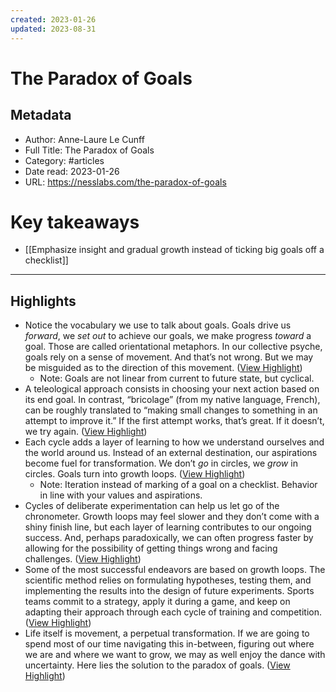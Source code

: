 ```yaml
---
created: 2023-01-26
updated: 2023-08-31
---
```

# The Paradox of Goals

## Metadata
- Author: Anne-Laure Le Cunff
- Full Title: The Paradox of Goals
- Category: #articles
- Date read: 2023-01-26
- URL: https://nesslabs.com/the-paradox-of-goals
# Key takeaways
- [[Emphasize insight and gradual growth instead of ticking big goals off a checklist]]

---

## Highlights
- Notice the vocabulary we use to talk about goals. Goals drive us *forward*, we *set out* to achieve our goals, we make progress *toward* a goal. Those are called orientational metaphors. In our collective psyche, goals rely on a sense of movement. And that’s not wrong. But we may be misguided as to the direction of this movement. ([View Highlight](https://read.readwise.io/read/01gqppcegh9f1wyr7m9wn186jm))
    - Note: Goals are not linear from current to future state, but cyclical.
- A teleological approach consists in choosing your next action based on its end goal. In contrast, “bricolage” (from my native language, French), can be roughly translated to “making small changes to something in an attempt to improve it.” If the first attempt works, that’s great. If it doesn’t, we try again. ([View Highlight](https://read.readwise.io/read/01gqppfnm0095m4vhaap7s9qsg))
- Each cycle adds a layer of learning to how we understand ourselves and the world around us. Instead of an external destination, our aspirations become fuel for transformation. We don’t *go* in circles, we *grow* in circles. Goals turn into growth loops. ([View Highlight](https://read.readwise.io/read/01gqppghb42gkjjcx6kpa5a4nq))
    - Note: Iteration instead of marking of a goal on a checklist. Behavior in line with your values and aspirations.
- Cycles of deliberate experimentation can help us let go of the chronometer. Growth loops may feel slower and they don’t come with a shiny finish line, but each layer of learning contributes to our ongoing success. And, perhaps paradoxically, we can often progress faster by allowing for the possibility of getting things wrong and facing challenges. ([View Highlight](https://read.readwise.io/read/01gqppm9rz4endyb7f6a9753g2))
- Some of the most successful endeavors are based on growth loops. The scientific method relies on formulating hypotheses, testing them, and implementing the results into the design of future experiments. Sports teams commit to a strategy, apply it during a game, and keep on adapting their approach through each cycle of training and competition. ([View Highlight](https://read.readwise.io/read/01gqppmn22e7z8b9m18ey62mnk))
- Life itself is movement, a perpetual transformation. If we are going to spend most of our time navigating this in-between, figuring out where we are and where we want to grow, we may as well enjoy the dance with uncertainty. Here lies the solution to the paradox of goals. ([View Highlight](https://read.readwise.io/read/01gqppqtgjb4y4evnbevw896kc))
